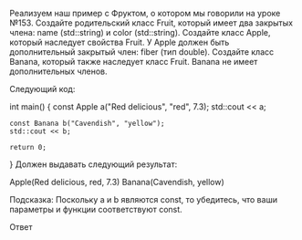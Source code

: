 Реализуем наш пример с Фруктом, о котором мы говорили на уроке №153. Создайте родительский класс Fruit, который имеет два закрытых члена: name (std::string) и color (std::string). Создайте класс Apple, который наследует свойства Fruit. У Apple должен быть дополнительный закрытый член: fiber (тип double). Создайте класс Banana, который также наследует класс Fruit. Banana не имеет дополнительных членов.

Следующий код:

int main()
{
	const Apple a("Red delicious", "red", 7.3);
	std::cout << a;
 
	const Banana b("Cavendish", "yellow");
	std::cout << b;
 
	return 0;
}
Должен выдавать следующий результат:

Apple(Red delicious, red, 7.3)
Banana(Cavendish, yellow)

Подсказка: Поскольку a и b являются const, то убедитесь, что ваши параметры и функции соответствуют const.

Ответ
